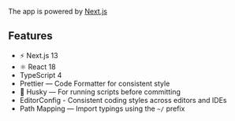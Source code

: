 The app is powered by [Next.js](https://nextjs.org/)


## Features
- ⚡ Next.js 13
- ⚛ React 18
-  TypeScript 4
-  Prettier — Code Formatter for consistent style
- 🐶 Husky — For running scripts before committing
-  EditorConfig - Consistent coding styles across editors and IDEs
-  Path Mapping — Import typings using the `~/` prefix
